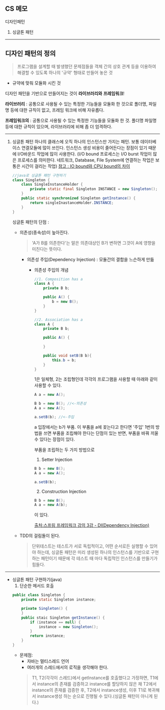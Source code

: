 CS 메모
--- 
디자인패턴
   1. 싱글톤 패턴
-----
디자인 패턴의 정의
---
> 프로그램을 설계할 때 발생했던 문제점들을 객체 간의 상호 관계 등을 이용하여 해결할 수 있도록 하나의 '규약' 형태로 만들어 놓은 것

* 규약에 맞춰 모듈화 시킨 것

디자인 패턴을 기반으로 만들어지는 것이 **라이브러리와** **프레임워크**!

**라이브러리** : 
공통으로 사용될 수 있는 특정한 기능들을 모듈화 한 것으로 폴더명, 파일명 등에 대한 규칙이 없고, 프레임 워크에 비해 자유롭다.

**프레임워크의** : 
공통으로 사용될 수 있는 특정한 기능들을 모듈화 한 것. 폴더명 파일명 등에 대한 규칙이 있으며, 라이브러리에 비해 좀 더 엄격하다.

----

1. 싱글톤 패턴 
하나의 클래스에 오직 하나의 인스턴스만 가지는 패턴. 보통 데이터베이스 연결모듈에 많이 쓰인다.
인스턴스 생성 비용이 줄어든다는 장점이 있기 때문에 I/O바운드 작업에 많이 사용한다. 
(I/O bound 프로세스는 I/O burst 작업이 많은 프로세스를 의미한다. 네트워크, Database, File System에 연결하는 작업은 보통은 시간이 걸리는 작업)
[참고 : IO bound와 CPU bound의 차이](https://blog.naver.com/ding-dong/222623232879)

    ```java
    //java로 싱글톤 패턴 구현하기 
    class Singleton {
        class SingleInstanceHolder {
            private static final Singleton INSTANCE = new Singleton();
        }
        public static synchronized Singleton getInstance() {
            return singleInastanceHolder.INSTANCE;
        }
    }
    ```
    싱글톤 패턴의 단점 :
    * 의존성(종속성)이 높아진다.
        > 'A가 B를 의존한다'는 말은 의존대상인 B가 변하면 그것이 A에 영향을 미친다는 뜻이다.
        * 의존성 주입(Dependency Injection) : 모듈간의 결합을 느슨하게 만듦
          * 의존성 주입의 개념
            ```java
            //1. Composition has a
            class A {
                private B b;

                public A() {
                    b = new B();
                }
            }
            ```
            ```java
            //2. Association has a
            class A {
                private B b;

                public A() {
                    
                }

                public void setB(B b){
                    this.b = b;
                }
            }
            ```
            1은 일체형, 2는 조립형인데 각각의 프로그램을 사용할 때 아래와 같이 사용할 수 있다.
            ```java
            A a = new A();
            ```
            ```java
            B b = new B(); //<-의존성
            A a = new A();

            a.setB(b); //<-주입 
            ```
            a 입장에서는 b가 부품. 이 부품을 a에 꽂는다고 한다면 '주입'
            1번의 방법을 쓰면 부품을 조립해야 한다는 단점이 있는 반면, 부품을 바꿔 끼울 수 있다는 장점이 있다.

            부품을 조립하는 두 가지 방법으로
            1. Setter Injection
            ```java
            B b = new B();
            A a = new A();

            a.setB(b);
            ```
            2. Construction Injection
            ```java
            B b = new B();
            A a = new A(b);
            ```
            이 있다.

            [출처:스프링 프레임워크 강의 3강 - DI(Dependency Injection)](https://www.youtube.com/watch?v=WjsDN_aFfyw)

    * TDD의 걸림돌이 된다. 
        > 단위테스트는 테스트가 서로 독립적이고, 어떤 순서로든 실행할 수 있어야 하는데, 싱글톤 패턴은 미리 생성된 하나의 인스턴스를 기반으로 구현하는 패턴이기 때문에 각 테스트 때 마다 독립적인 인스턴스를 만들기가 힘들다.
----

* 싱글톤 패턴 구현하기(java)
    1. 단순한 메서드 호출
    ```java
    public class Singleton {
        private static Singleton instance;

        private Singleton() {
        }
        public staic Singleton getInstance() {
            if (instance == null) {
                instance = new Singleton();
            }
            return instance;
        }
    }
    ```
    * 문제점:
        - 자바는 멀티스레드 언어
        - 여러개의 스레드에서의 로직을 생각해야 한다. 
        > T1, T2(각각이 스레드)에서 getInstance를 호출했다고 가정하면, T1에서 instance의 존재를 검증하고 instance를 할당하지 않은 채 T2에서 instance의 존재를 검증한 후, T2에서 instance생성, 이후 T1로 복귀해서 instance생성 하는 순으로 진행될 수 있다.(싱글톤 패턴이 아니게 된다.)
      